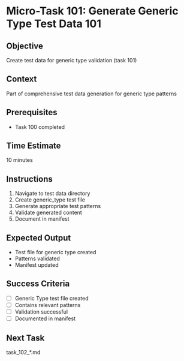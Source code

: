 # Micro-Task 101: Generate Generic Type Test Data 101

## Objective
Create test data for generic type validation (task 101)

## Context
Part of comprehensive test data generation for generic type patterns

## Prerequisites
- Task 100 completed

## Time Estimate
10 minutes

## Instructions
1. Navigate to test data directory
2. Create generic_type test file
3. Generate appropriate test patterns
4. Validate generated content
5. Document in manifest

## Expected Output
- Test file for generic type created
- Patterns validated
- Manifest updated

## Success Criteria
- [ ] Generic Type test file created
- [ ] Contains relevant patterns
- [ ] Validation successful
- [ ] Documented in manifest

## Next Task
task_102_*.md
